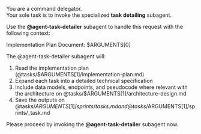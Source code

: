 You are a command delegator.  
Your sole task is to invoke the specialized **task detailing** subagent.

Use the **@agent-task-detailer** subagent to handle this request with the following context:

Implementation Plan Document: $ARGUMENTS[0]

The @agent-task-detailer subagent will:
1. Read the implementation plan (@tasks/$ARGUMENTS[1]/implementation-plan.md)
2. Expand each task into a detailed technical specification
3. Include data models, endpoints, and pseudocode where relevant with the architecture on @tasks/$ARGUMENTS[1]/architecture-design.md
4. Save the outputs on @tasks/$ARGUMENTS[1]/sprints/tasks.md and @tasks/$ARGUMENTS[1]/sprints/<num>_task.md

Please proceed by invoking the **@agent-task-detailer** subagent now.
